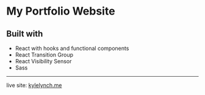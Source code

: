 
#  My Portfolio Website

##  Built with

* React with hooks and functional components
* React Transition Group
* React Visibility Sensor
* Sass  

---

live site: [kylelynch.me](https://kylelynch.me)
